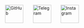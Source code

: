 [<img src="https://img.shields.io/badge/GitHub-181717?logo=github&logoColor=white"
     alt="GitHub"
     height="60">](https://github.com/login?return_to=https%3A%2F%2Fgithub.com%2FEliya-Manoj)
&nbsp;&nbsp;&nbsp;&nbsp;&nbsp;&nbsp;
[<img src="https://img.shields.io/badge/Telegram-2CA5E0?logo=telegram&logoColor=white"
     alt="Telegram"
     height="60">](https://t.me/eliya_manoj)
&nbsp;&nbsp;&nbsp;&nbsp;&nbsp;&nbsp;
[<img src="https://raw.githubusercontent.com/rahuldkjain/github-profile-readme-generator/master/src/images/icons/Social/instagram.svg" Instagram
     alt="Instagram"
     height="60">](https://www.instagram.com/eliya_manoj/)

<!--
**Eliya-Manoj/Eliya-Manoj** is a ✨ _special_ ✨ repository because its `README.md` (this file) appears on your GitHub profile.

Here are some ideas to get you started:

- 🔭 I’m currently working on ...
- 🌱 I’m currently learning ...
- 👯 I’m looking to collaborate on ...
- 🤔 I’m looking for help with ...
- 💬 Ask me about ...
- 📫 How to reach me: ...
- 😄 Pronouns: ...
- ⚡ Fun fact: ...
-->
